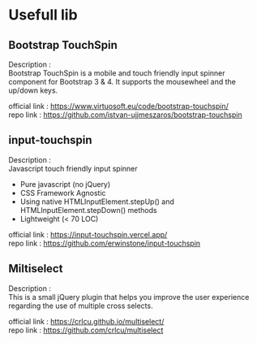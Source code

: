 # Usefull lib 

## Bootstrap TouchSpin
Description :   
Bootstrap TouchSpin is a mobile and touch friendly input spinner component for Bootstrap 3 & 4. It supports the mousewheel and the up/down keys.
    
official link : https://www.virtuosoft.eu/code/bootstrap-touchspin/   
repo link : https://github.com/istvan-ujjmeszaros/bootstrap-touchspin 


## input-touchspin
Description :  
Javascript touch friendly input spinner  
  -  Pure javascript (no jQuery)  
  -  CSS Framework Agnostic  
  -  Using native HTMLInputElement.stepUp() and HTMLInputElement.stepDown() methods  
  -  Lightweight (< 70 LOC)  

official link : https://input-touchspin.vercel.app/   
repo link : https://github.com/erwinstone/input-touchspin



## Miltiselect
Description :  
This is a small jQuery plugin that helps you improve the user experience regarding the use of multiple cross selects.  

official link : https://crlcu.github.io/multiselect/    
repo link : https://github.com/crlcu/multiselect

